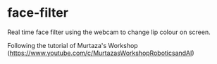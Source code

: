 # face-filter
 
Real time face filter using the webcam to change lip colour on screen.

Following the tutorial of Murtaza's Workshop (https://www.youtube.com/c/MurtazasWorkshopRoboticsandAI)